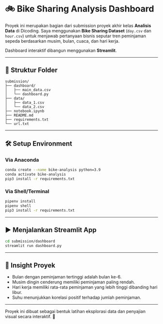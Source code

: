 
# 🚲 Bike Sharing Analysis Dashboard

Proyek ini merupakan bagian dari submission proyek akhir kelas **Analisis Data** di Dicoding. Saya menggunakan **Bike Sharing Dataset** (`day.csv` dan `hour.csv`) untuk menjawab pertanyaan bisnis seputar tren peminjaman sepeda berdasarkan musim, bulan, cuaca, dan hari kerja.

Dashboard interaktif dibangun menggunakan **Streamlit**.

---

## 📁 Struktur Folder

```
submission/
├── dashboard/
│   ├── main_data.csv
│   └── dashboard.py
├── data/
│   ├── data_1.csv
│   └── data_2.csv
├── notebook.ipynb
├── README.md
├── requirements.txt
└── url.txt
```

---

## 🛠️ Setup Environment

### Via Anaconda

```bash
conda create --name bike-analysis python=3.9
conda activate bike-analysis
pip3 install -r requirements.txt
```

### Via Shell/Terminal

```bash
pipenv install
pipenv shell
pip3 install -r requirements.txt
```

---

## ▶️ Menjalankan Streamlit App

```bash
cd submission/dashboard
streamlit run dashboard.py
```

---

## 📌 Insight Proyek

- Bulan dengan peminjaman tertinggi adalah bulan ke-6.
- Musim dingin cenderung memiliki peminjaman paling rendah.
- Hari kerja memiliki rata-rata peminjaman yang lebih tinggi dibanding hari libur.
- Suhu menunjukkan korelasi positif terhadap jumlah peminjaman.

---

Proyek ini dibuat sebagai bentuk latihan eksplorasi data dan penyajian visual secara interaktif. 🚀
